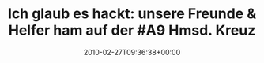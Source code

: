 ---
retweeted: false
source: <a href="http://twitter.com" rel="nofollow">Twitter Web Client</a>
entities:
  hashtags:
  - text: A9
    indices:
    - '56'
    - '59'
  symbols: []
  user_mentions: []
  urls: []
display_text_range:
- '0'
- '139'
favorite_count: '0'
id_str: '9722952883'
truncated: false
retweet_count: '0'
id: '9722952883'
created_at: Sat Feb 27 09:36:38 +0000 2010
favorited: false
full_text: 'Ich glaub es hackt: unsere Freunde & Helfer ham auf der #A9 Hmsd. Kreuz
  hinter den festen Blitzer noch ne mobile Lichtschranke aufgestellt.'
lang: de
tags:
- A9
- pesos/twitter
date: '2010-02-27T09:36:38+00:00'
src: https://twitter.com/bascht/status/9722952883
original_url: https://twitter.com/bascht/status/9722952883
type: twitter_tweet
text: 'Ich glaub es hackt: unsere Freunde & Helfer ham auf der #A9 Hmsd. Kreuz hinter
  den festen Blitzer noch ne mobile Lichtschranke aufgestellt.'
title: 'Ich glaub es hackt: unsere Freunde & Helfer ham auf der #A9 Hmsd. Kreuz'

---